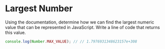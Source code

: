 # Largest Number

Using the documentation, determine how we can find the largest numeric value that can be represented in JavaScript. Write a line of code that returns this value.

```javascript
console.log(Number.MAX_VALUE); // // 1.7976931348623157e+308
```
